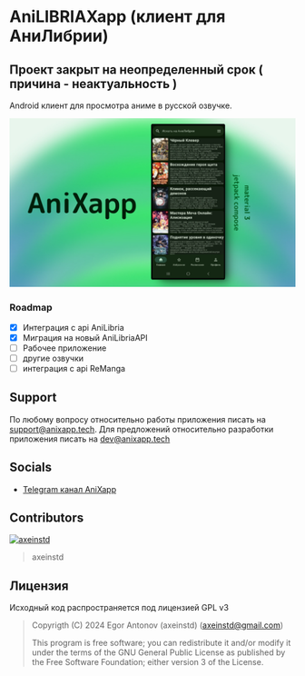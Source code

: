 # AniLIBRIAXapp (клиент для АниЛибрии)


## Проект закрыт на неопределенный срок ( причина - неактуальность )



Android клиент для просмотра аниме в русской озвучке.

![preview](/GIHUB/assets/preview.png)

### Roadmap
- [x] Интеграция с api AniLibria
- [x] Миграция на новый AniLibriaAPI
- [ ] Рабочее приложение
- [ ] другие озвучки
- [ ] интеграция с api ReManga

## Support
По любому вопросу относительно работы приложения писать на support@anixapp.tech. Для предложений относительно разработки приложения писать на dev@anixapp.tech

## Socials
- [Telegram канал AniXapp](https://t.me/anixapp "AniXapp Telegram")

## Contributors
[![axeinstd](https://images.weserv.nl/?url=avatars.githubusercontent.com/u/123299018?s=100&u=1820e85d17ce0e1ed1501e137a8c040b53ad2543&v=4&mask=circle&maxage=7d)](https://github.com/axeinstd)
> axeinstd


## Лицензия
Исходный код распространяется под лицензией GPL v3

> Copyrigth (C) 2024 Egor Antonov (axeinstd) (axeinstd@gmail.com)
> 
> This program is free software; you can redistribute it and/or modify it under the terms of the GNU General Public License as published by the Free Software Foundation; either version 3 of the License.
